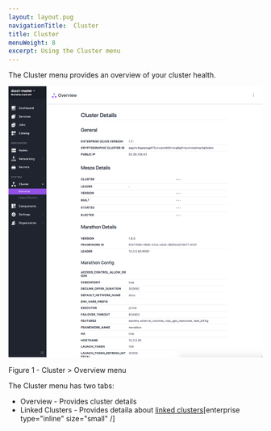 ```yaml
---
layout: layout.pug
navigationTitle:  Cluster
title: Cluster
menuWeight: 8
excerpt: Using the Cluster menu
---
```


The Cluster menu provides an overview of your cluster health.

![Cluster](/1.11/img/cluster-ee.png)

Figure 1 - Cluster > Overview menu

The Cluster menu has two tabs:

- Overview - Provides cluster details
- Linked Clusters - Provides detaila about [linked clusters](/1.11/administering-clusters/multiple-clusters/cluster-links)[enterprise type="inline" size="small" /]
